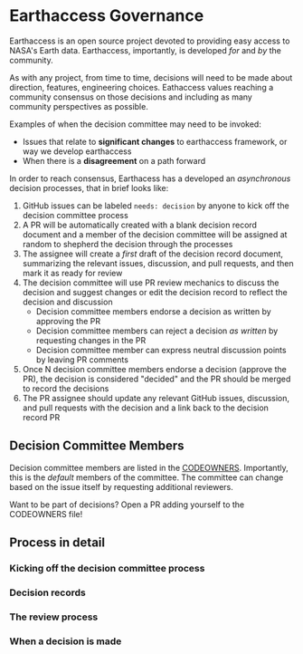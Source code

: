 # Earthaccess Governance

Earthaccess is an open source project devoted to providing easy access to NASA's Earth data. Earthaccess, importantly, is developed _for_ and _by_ the community.  

As with any project, from time to time, decisions will need to be made about direction, features, engineering choices. Eathaccess values reaching a community consensus on those decisions and including as many community perspectives as possible.

Examples of when the decision committee may need to be invoked:
* Issues that relate to **significant changes** to earthaccess framework, or way we develop earthaccess
* When there is a **disagreement** on a path forward

In order to reach consensus, Earthacess has a developed an _asynchronous_ decision processes, that in brief looks like:

1. GitHub issues can be labeled `needs: decision` by anyone to kick off the decision committee process
2. A PR will be automatically created with a blank decision record document and a member of the decision committee will be assigned at random to shepherd the decision through the processes
3. The assignee will create a _first_ draft of the decision record document, summarizing the relevant issues, discussion, and pull requests, and then mark it as ready for review
4. The decision committee will use PR review mechanics to discuss the decision and suggest changes or edit the decision record to reflect the decision and discussion
   - Decision committee members endorse a decision as written by approving the PR
   - Decision committee members can reject a decision _as written_ by requesting changes in the PR
   - Decision committee member can express neutral discussion points by leaving PR comments 
5. Once N decision committee members endorse a decision (approve the PR), the decision is considered "decided" and the PR should be merged to record the decisions
6. The PR assignee should update any relevant GitHub issues, discussion, and pull requests with the decision and a link back to the decision record PR

## Decision Committee Members

Decision committee members are listed in the [CODEOWNERS](../../.github/CODEOWNERS). Importantly, this is the _default_ members of the committee. The committee can change based on the issue itself by requesting additional reviewers. 

Want to be part of decisions? Open a PR adding yourself to the CODEOWNERS file!


## Process in detail

### Kicking off the decision committee process

### Decision records

### The review process

### When a decision is made
